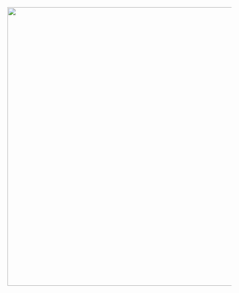 <a class="imgpopup" href="/sites/default/files/seo.jpg"><img src="/sites/default/files/seo.jpg" width="1194" height="627"></a>